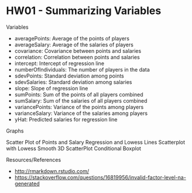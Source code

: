 # HW01 - Summarizing Variables

Variables

- averagePoints: Average of the points of players
- averageSalary: Average of the salaries of players
- covariance: Covariance between points and salaries
- correlation: Correlation between points and salaries
- intercept: Intercept of regression line
- numberOfIndividuals: The number of players in the data
- sdevPoints: Standard deviation among points
- sdevSalaries: Standard deviation among salaries
- slope: Slope of regression line
- sumPoints: Sum of the points of all players combined
- sumSalary: Sum of the salaries of all players combined
- variancePoints: Variance of the points among players
- varianceSalary: Variance of the salaries among players
- yHat: Predicted salaries for regression line

Graphs

Scatter Plot of Points and Salary
Regression and Lowess Lines
Scatterplot with Lowess Smooth
3D ScatterPlot
Conditional Boxplot

Resources/References

- http://rmarkdown.rstudio.com/
- https://stackoverflow.com/questions/16819956/invalid-factor-level-na-generated
